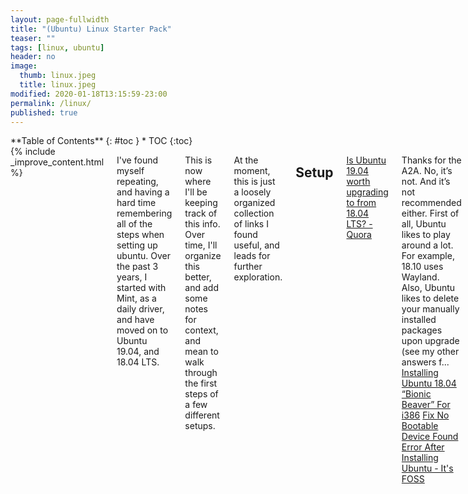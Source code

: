 ```yaml
---
layout: page-fullwidth
title: "(Ubuntu) Linux Starter Pack"
teaser: ""
tags: [linux, ubuntu]
header: no
image:
  thumb: linux.jpeg
  title: linux.jpeg
modified: 2020-01-18T13:15:59-23:00
permalink: /linux/
published: true
---
```


<div class="row">
<div class="medium-4 medium-push-8 columns" markdown="1">
<div class="panel radius" markdown="1">
**Table of Contents**
{: #toc }
*  TOC
{:toc}
</div>
</div><!-- /.medium-4.columns -->


<div class="medium-8 medium-pull-4 columns" markdown="1">
{% include _improve_content.html %}

I've found myself repeating, and having a hard time remembering all of the steps when setting up ubuntu. Over the past 3 years, I started with Mint, as a daily driver, and have moved on to Ubuntu 19.04, and 18.04 LTS.

This is now where I'll be keeping track of this info. Over time, I'll organize this better, and add some notes for context, and mean to walk through the first steps of a few different setups.


At the moment, this is just a loosely organized collection of links I found useful, and leads for further exploration.

## Setup

[Is Ubuntu 19.04 worth upgrading to from 18.04 LTS? - Quora](https://www.quora.com/Is-Ubuntu-19-04-worth-upgrading-to-from-18-04-LTS)

Thanks for the A2A. No, it’s not. And it’s not recommended either. First of all, Ubuntu likes to play around a lot. For example, 18.10 uses Wayland. Also, Ubuntu likes to delete your manually installed packages upon upgrade (see my other answers f...
[Installing Ubuntu 18.04 “Bionic Beaver” For i386](https://help.ubuntu.com/lts/installation-guide/i386/install.en.pdf)
[Fix No Bootable Device Found Error After Installing Ubuntu - It's FOSS](https://itsfoss.com/no-bootable-device-found-ubuntu/)


### Boot Loaders and Partition Tables

Basically all new systems use UEFI. However, if you are shopping for old laptops, or simply installing linux on some old windows machine you have laying around, then you might run into the legacy setup. The deal is how they are partitioned, MBR vs GPT, and can depend upon your BIOS. So it matters to figure out from the beginning what your system requirements are.

Actually, when I first installed linux, I just hit the install button, and the installer did its magic. It was only later, I puzzled for quite some time over this matter, when trying to "properly" set up a fresh system, not just letting the installer do all the work. 

* [MBR VS GPT, which is the best choice for your computer?](https://www.diskgenius.com/how-to/mbr-vs-gpt.php)
  > 2. If the motherboard on your computer supports UEFI (Unified Extensile Firmware), you can choose GPT.
  > 3. If the motherboard uses legacy BIOS system, you should choose MBR. BIOS does not support GPT-partitioned volumes.
* [Explaining UEFI Firmware for Linux Users - LinuxBabe](https://www.linuxbabe.com/desktop-linux/legacy-bios-vs-uefi-bios)
we will focus on BIOS and UEFI. UEFI BIOS or just UEFI? BIOS is just a specific firmware for IBM compatible PC. So we should call it just UEFI.
* [https://help.ubuntu.com/community/UEFI](https://help.ubuntu.com/community/UEFI)
  > The Extensible Firmware Interface (EFI) or its version 2.x variant, Unified EFI (UEFI) is a firmware type that is widespread on recent computers, especially those more recent than 2010. It is intended to replace the traditional BIOS firmware that is prevalent on earlier machines. This page provides information about installing and booting Ubuntu using UEFI, as well as about switching between UEFI mode and legacy BIOS mode using Ubuntu. Warning /!\ Most modern computers support both UEFI mode and BIOS mode. 
* [How to create an EFI System Partition?](https://superuser.com/questions/764799/how-to-create-an-efi-system-partition)
* [help.ubuntu.com/community/Installation/UEFI-and-BIOS](https://help.ubuntu.com/community/Installation/UEFI-and-BIOS)
* [Legacy Bios, UEFI and SecureBoot ready Ubuntu Live image customiza...](https://linuxconfig.org/legacy-bios-uefi-and-secureboot-ready-ubuntu-live-image-customization)
* [How can I reinstall GRUB to the EFI partition?](https://askubuntu.com/questions/831216/how-can-i-reinstall-grub-to-the-efi-partition)
* [rhboot/efibootmgr](https://github.com/rhboot/efibootmgr)
  * [The rEFInd Boot Manager: Installing rEFInd](http://www.rodsbooks.com/refind/installing.html)
* [Managing EFI Boot Loaders for Linux: CSM: The Good, the Bad, and the Ugly](http://www.rodsbooks.com/efi-bootloaders/csm-good-bad-ugly.html)
* [How do multiple boot loaders work on an EFI system partition](https://unix.stackexchange.com/questions/160500/how-do-multiple-boot-loaders-work-on-an-efi-system-partition)
* [https://help.ubuntu.com/community/Boot-Repair](https://help.ubuntu.com/community/Boot-Repair)
* [Ubuntu installer now supports ZFS on the boot partition](https://news.ycombinator.com/item?id=21179231)


### Partitions

* [Partitions: Planning Your Linux Installation](http://www.control-escape.com/linux/lx-partition.html)
* [How I am partitioning the HDD for Linux setup.](https://dev.to/johnfound/how-i-am-partitioning-the-hdd-for-linux-setup-o7m)
* [Gparted - GNOME Partition Editor](https://gparted.org/download.php)
* [Causing ZFS corruption for fun, profit, and quality assurance](https://news.ycombinator.com/item?id=21175004)

### Install Media

* [How to verify a file using an asc signature file?](https://serverfault.com/questions/896228/how-to-verify-a-file-using-an-asc-signature-file)
As an example, this project offers an *.asc file with a PGP signature to verify the contents of the download (as opposed to a checksum, you can see the empty column): [https://ossec.github.io/downlo](https://ossec.github.io/downlo)...
* [How to Verify a Download in Ubuntu with SHA256 Hash or GPG Key](https://vitux.com/how-to-verify-download-in-ubuntu-with-sha256-hash-gpg-key/)
  > You may have often downloaded some open source software, for instance, various Linux distributions ISO. While downloading, you might also notice a link to download checksum file. What is that link for? Actually, Linux distributions distribute checksum files along with
* [1. How to create a bootable Linux usb stick (mac)](https://www.youtube.com/watch?v=0Zq_JdExHkE&list=PLmoQ11MXEmagwLs0NtjadkyVwc-CFfr4h) (playlist also includes video for creating linux virtual machine)


## Configuration

[How do I configure swappiness?](https://askubuntu.com/questions/103915/how-do-i-configure-swappiness)
[How to add a directory to the PATH?](https://askubuntu.com/questions/60218/how-to-add-a-directory-to-the-path)
[How To Set Up a Firewall with UFW on Ubuntu 18.04](https://linuxize.com/post/how-to-setup-a-firewall-with-ufw-on-ubuntu-18-04/)
  > By default, Ubuntu comes with a firewall configuration tool called UFW (Uncomplicated Firewall). UFW is a user-friendly front-end for managing iptables firewall rules and its main goal is to make managing iptables easier or as the name says uncomplicated.
[Ubuntu 12.10 "Turn screen off when inactive for: Never" still turn...](https://askubuntu.com/questions/216783/ubuntu-12-10-turn-screen-off-when-inactive-for-never-still-turns-off)
[How to install executables](https://unix.stackexchange.com/questions/264562/how-to-install-executables)

* [Things To Do After Installing Ubuntu](https://fosspost.org/tutorials/things-to-do-after-installing-ubuntu)
* [20 Things to do After Installing Ubuntu 18.04 and 18.10](https://itsfoss.com/things-to-do-after-installing-ubuntu-18-04/)
* [Initial Server Setup with Ubuntu 18.04](https://www.digitalocean.com/community/tutorials/initial-server-setup-with-ubuntu-18-04)
  > When you first create a new Ubuntu 18.04 server, there are a few configuration steps that you should take early on as part of the basic setup. This will increase the security and usability of your server and will give you a solid foundation for subseq

vlc, pinta, vscode, keepassxc, git, ssh\gpg 

Install walpapers from old releases of ubuntu:

`sudo apt-get install ubuntu-wallpapers-* edgy-wallpapers feisty-wallpapers gutsy-wallpapers`

* [How to install a deb file, by dpkg -i or by apt?](https://unix.stackexchange.com/questions/159094/how-to-install-a-deb-file-by-dpkg-i-or-by-apt)
  > I have a deb package for installation. Shall I install by dpkg -i my.deb, or by apt? Will both handle the software dependency problem well? If by apt, how can I install from the deb by apt?
* [How to mount a new drive on startup](https://askubuntu.com/questions/154180/how-to-mount-a-new-drive-on-startup)
* [How can I install a package without root access?](https://askubuntu.com/questions/339/how-can-i-install-a-package-without-root-access)

### Dotfiles

* [Understanding Linux configuration files](https://developer.ibm.com/articles/l-config/)
  > This article explains configuration files on a Linux system that control user permissions, system applications, daemons, services, and other administrative tasks in a multi-user, multi-tasking environment. These tasks include managing user accounts, allocating disk quotas, ma...
* [Getting Started With Dotfiles](https://medium.com/@webprolific/getting-started-with-dotfiles-43c3602fd789)
* [dotfiles.github.io](http://dotfiles.github.io/)
* [The Rabbithole Series, Part 1](https://rsapkf.netlify.com/blog/the-rabbithole-series-part-1)
* [logind.conf.5.en.html](https://manpages.debian.org/stretch/systemd/logind.conf.5.en.html)
  > The default configuration is defined during compilation, so a configuration file is only needed when it is necessary to deviate from those defaults. By default, the configuration file in /etc/systemd/ contains commented out entries showing the defaults as a guide to the administrator. This file can be edited to create local overrides.

### Accounts and Permissions

I was having a bit of trouble understanding how to properly set up and operate a user alongside and admin acct

I guess the idea is that the administrator account is the first created automatically (in ubuntu) then create a user account. Although the default administrator requires password for sudo, since 'root' is actually abstracted from the ui. Though not actually root, that administrator does, have generally elevated privs otherwise. So by making a user account, you have an additional layer of security, should some application get loose, it doesn't inherit any administrator privliges from you 

but......... to use sudo from the user account 

you must either su administrator or add the user account to your list of sudoers

and if you break sudo by messing up /etc/sudoers then you can use pkexec as an alternative to sudo to fix it 

* [How to create sudo user on Ubuntu 18.04 Bionic Beaver Linux - Linu...](https://linuxconfig.org/how-to-create-sudo-user-on-ubuntu-18-04-bionic-beaver-linux)
* [Accessing sudo from a non-administrator profile](https://askubuntu.com/questions/368516/accessing-sudo-from-a-non-administrator-profile)
* [How do I add a user to sudoers file?](https://askubuntu.com/a/296270)
  > If you want to add another user or if your username did not install Ubuntu, then you must log in as that user who installed Ubuntu, enter sudo -i to get root prompt; and then enter this command visudo.
  > 
  > I usually add the users I want to have sudo access. You can also add a group to have sudo access. I prefer just adding the users. I added a space in between the following, so it would format better.
  > 
  > `# User_Alias ADMINS = jsmith, mikem`
  > 
  > `dbadmin ALL=(ALL) ALL`
  > 
  > You can also use this command (as root)
  > 
  > `sudo usermod -a -G sudo hduser`
* [How to allow non-superusers to mount any filesystem?](https://unix.stackexchange.com/questions/96625/how-to-allow-non-superusers-to-mount-any-filesystem)
  > Is it possible to allow some particular users (e.g. members of a group) to mount any filesystem without superuser privileges on Linux? Another question might have been "in what ways a user can har...
* [How can I mount partitions in Thunar without password?](https://askubuntu.com/questions/1129416/how-can-i-mount-partitions-in-thunar-without-password)
* [How To Create a Sudo User on Ubuntu [Quickstart]](https://www.digitalocean.com/community/tutorials/how-to-create-a-sudo-user-on-ubuntu-quickstart)
  > The sudo command provides a mechanism for granting administrator privileges, ordinarily only available to the root user, to normal users. This guide will show you the easiest way to create a new user with sudo access on Ubuntu, without having to modif
* [How can I run an application with a GUI as admin from a non-admin ...](https://askubuntu.com/questions/164819/how-can-i-run-an-application-with-a-gui-as-admin-from-a-non-admin-user-session)
  > I defined 2 user accounts: one with admin privilege (with sudo right) => lets call it adminuser. a 2nd one without any privilege => lets call it normaluser and I configure the autologin on this 2n...
* [Removing Root Login And Other First Steps Ubuntu](https://dev.to/davidemily/removing-root-login-and-other-first-steps-ubuntu-54le)
* [The Ultimate Guide to Linux Users, Groups, and Permissions](https://www.stackchief.com/tutorials/Linux%20Users,%20Groups,%20and%20Permissions)
  > Everything you need to know about Linux users, groups, and permissions. Learn about Linux users including system users and regular users, switching to the root user, adding users, removing users, the difference between sudo and su, changing permissions, changing ownership w...
* [Understanding Linux Permissions](https://dev.to/k_penguin_sato/understanding-linux-permissions-397e)

### Desktop

* [Customize Ubuntu 18.04 GNOME With These Simple Tips](https://itsfoss.com/gnome-tricks-ubuntu/)
* [How To Change The GTK, Icon Or GNOME Shell Theme In GNOME](https://www.linuxuprising.com/2018/04/how-to-change-gtk-icon-or-gnome-shell.html)
* [How To Make Your Ubuntu Desktop Faster](https://dev.to/prahladyeri/how-to-trim-your-ubuntu-installation-of-extra-fat-and-make-it-faster-58ib)
* [Rotating screen in Ubuntu and Linux Mint](https://www.faqforge.com/linux/rotating-screen-in-ubuntu-and-linux-mint/)
* [Top 20 GNOME Extensions You Should Be Using Right Now](https://itsfoss.com/best-gnome-extensions/)
  > You can enhance the capacity of your GNOME desktop with extensions. Here, we list the best GNOME extensions to save you the trouble of finding them on your own.
* [Customize Ubuntu 18.04 GNOME With These Simple Tips](https://itsfoss.com/gnome-tricks-ubuntu/)
  > Some basic and some interesting GNOME customization tips to get more out of your Ubuntu 18.04 desktop.



## Use

### Filesytem Navigation

[4.9. /usr/local : Local hierarchy](https://refspecs.linuxfoundation.org/FHS_3.0/fhs/ch04s09.html)
[/usr/bin vs /usr/local/bin on Linux](https://unix.stackexchange.com/questions/8656/usr-bin-vs-usr-local-bin-on-linux)
  > Why are there so many places to put a binary in Linux? There are at least these five: /bin/ /sbin/ /usr/bin/ /usr/local/bin/ /usr/local/sbin/ And on my office box, I do not have write permissions...
[HomeFolder](https://help.ubuntu.com/community/HomeFolder)
[hier - description of the filesystem hierarchy](http://manpages.ubuntu.com/manpages/disco/en/man7/hier.7.html)

![http://blog.danyll.com/content/images/2015/04/linux_directory_map_hd.png](https://blog.danyll.com/content/images/2015/04/linux_directory_map_hd.png)

* [Linux Tutorial - 2. Master File System Navigation](https://ryanstutorials.net/linuxtutorial/navigation.php)
  > This section of the Linux tutorial introduces the basics of the Linux filesystem and commands used to move around it. Also discusses absolute and relative paths.
* [LinuxFilesystemTreeOverview](https://help.ubuntu.com/community/LinuxFilesystemTreeOverview)
  * `/bin` is a place for most commonly used terminal commands, like ls, mount, rm, etc.
  * `/boot` contains files needed to start up the system, including the Linux kernel, a RAM disk image and bootloader configuration files. 
  * `/dev`  contains all device files, which are not regular files but instead refer to various hardware devices on the system, including hard drives.
  * `/etc`  contains system-global configuration files, which affect the system's behavior for all users.
  * `/home` home sweet home, this is the place for users' home directories.
  * `/lib`  contains very important dynamic libraries and kernel modules `/media` is intended as a mount point for external devices, such as hard drives or removable media (floppies, CDs, DVDs). 
  * `/mnt`  is also a place for mount points, but dedicated specifically to "temporarily mounted" devices, such as network filesystems.
  * `/opt`  can be used to store additional software for your system, which is not handled by the package manager.
  * `/proc` is a virtual filesystem that provides a mechanism for kernel to send information to processes. 
  * `/root` is the superuser's home directory, not in `/home/` to allow for booting the system even if `/home/` is not available.
  * `/run`  is a tmpfs (temporary file system) available early in the boot process where ephemeral run-time data is stored. Files under this directory are removed or truncated at the beginning of the boot process. (It deprecates various legacy locations such as `/var/run`, `/var/lock`, `/lib/init/rw` in otherwise non-ephemeral directory trees as well as `/dev/.  *` and `/dev/shm` which are not device files.)
  * `/sbin` contains important administrative commands that should generally only be employed by the superuser.
  * `/srv`  can contain data directories of services such as HTTP (`/srv/www/`) or FTP.
  * `/sys`  is a virtual filesystem that can be accessed to set or obtain information about the kernel's view of the system.
  * `/tmp`  is a place for temporary files used by applications.
  * `/usr`  contains the majority of user utilities and applications, and partly replicates the root directory structure, containing for instance, among others, `/usr/bin/` and `/usr/lib`.
  * `/var`  is dedicated to variable data, such as logs, databases, websites, and temporary spool (e-mail etc.) files that persist from one boot to the next. A notable directory it contains is /var/log where system log files are kept.

### Prevent Overheating

* [Ubuntu: install the meta-package linux-tools-generic](https://linrunner.de/en/tlp/docs/tlp-faq.html)
* [Prevent Your Laptop From Overheating With Thermald And Intel P-Sta...](http://www.webupd8.org/2014/04/prevent-your-laptop-from-overheating.html)
* [Psensor](https://gitlab.com/jeanfi/psensor)
  > It can monitor: the temperature of the motherboard and CPU sensors (using lm-sensors). the temperature of the NVidia GPUs (using XNVCtrl). the temperature of ATI/AMD GPU
* [Most Effective Ways To Reduce Laptop Overheating In Linux - It's FOSS](https://itsfoss.com/reduce-overheating-laptops-linux/)
* [How to control fan speed?](https://askubuntu.com/questions/22108/how-to-control-fan-speed)
* [Intel Temperature Guide](https://forums.tomshardware.com/threads/intel-temperature-guide.1488337/)
  > Update: Oct 9, 2019 Intel Temperature Guide - by CompuTronix Preface The topic of processor temperatures can be very confusing. Conflicting opinions based on misconceptions concerning terminology, specifications and testing leaves users uncertain of how to properly check ...

### Shell

* [How do I restore .bashrc to its default?](https://askubuntu.com/questions/404424/how-do-i-restore-bashrc-to-its-default) 
  > typing source /etc/environment will fix path for the moment, then you can replace `.bashrc` and `.profile`
* [Processing Text with Linux Shell - Part 1](https://dev.to/shamilchoudhury/processing-text-with-linux-shell---part-1-4ajd)
Using sed command to efficiently process text files in linux
* [Syslog : The Complete System Administrator Guide – devconnected](https://devconnected.com/syslog-the-complete-system-administrator-guide/)
  > Complete Guide on understanding the Syslog protocol, syslog message format as well as log forwarding. Best practices included!
* [Learn Enough Command Line to Be Dangerous](https://www.learnenough.com/command-line-tutorial/basics) - Introduction to the Unix command line. 
* [Mac (Bash) to Windows (Command Prompt) mappings](https://zwbetz.com/mac-to-windows-command-line-mappings/) 
* [The Unix Shell - Introducing the Shell](https://github.com/mnyrop/swc-materials/blob/master/bash.md) 
* [Bash Beginners Guide](https://www.tldp.org/LDP/Bash-Beginners-Guide/html/intro_01.html) 
>This is a practical guide which, while not always being too serious, tries to give real-life instead of theoretical examples. I partly wrote it because I don't get excited with stripped down and over-simplified examples written by people who know what they are talking about, showing some really cool Bash feature so much out of its context that you cannot ever use it in practical circumstances. You can read that sort of stuff after finishing this book, which contains exercises and examples that will help you survive in the real world. 
* [http://www.hypexr.org/bash_tutorial.php](http://www.hypexr.org/bash_tutorial.php) 
* [The Bash Academy](https://www.bash.academy/)
* [The new Windows Terminal](https://dev.to/nickymeuleman/the-new-windows-terminal-271j)
* [TIL: A preceding space prevents dangerous commands from going into history](https://dev.to/stefanjudis/til-a-preceding-space-prevents-dangerous-commands-from-going-into-history-5e02)
* [Better bash history search with McFly](https://dev.to/hamatti/better-bash-history-search-with-mcfly-3kck)
* [How to Bookmark commands in Terminal](https://dev.to/thamaraiselvam/how-to-bookmark-commands-in-terminal-2igo)
* [Learning the shell - Lesson 3: Looking around](http://linuxcommand.org/lc3_lts0030.php)
* [51 Useful Lesser Known Commands for Linux Users](https://www.tecmint.com/51-useful-lesser-known-commands-for-linux-users/)
* [Why you should learn just a little Awk - An Awk tutorial by Example](https://gregable.com/2010/09/why-you-should-know-just-little-awk.html)
* [10 simple Linux tips which save 50% of my time in the command line](https://dev.to/javinpaul/10-simple-linux-tips-which-save-50-of-my-time-in-the-command-line-4moo)
* [AWK command in Unix/Linux with examples - GeeksforGeeks](https://www.geeksforgeeks.org/awk-command-unixlinux-examples/)
* [Processing Text with Linux Shell - Part 2](https://dev.to/shamilchoudhury/processing-text-with-linux-shell---part-2--ogo)
* [dylanaraps/pure-bash-bible](https://github.com/dylanaraps/pure-bash-bible)
* [15 Practical Grep Command Examples In Linux / UNIX](https://www.thegeekstuff.com/2009/03/15-practical-unix-grep-command-examples)
* [How to Save a File in Vi / Vim Editor in Linux](https://www.tecmint.com/save-file-in-vi-vim-editor-in-linux/)

#### Scripting

* [Shell Scripting Tutorial](https://www.shellscript.sh/)
  > This tutorial is written to help people understand some of the basics of shell script programming (aka shell scripting), and hopefully to introduce some of the possibilities of simple but powerful programming available under the Bourne shell. As such, it has been written as a...
* [How to write idempotent Bash scripts](https://arslan.io/2019/07/03/how-to-write-idempotent-bash-scripts/)

#### ZSH
* [Oh My Zsh - a delightful & open source framework for Zsh](https://ohmyz.sh/)
* [How to Setup ZSH and Oh-my-zsh on Linux](https://www.howtoforge.com/tutorial/how-to-setup-zsh-and-oh-my-zsh-on-linux/)
* [robbyrussell/oh-my-zsh](https://github.com/robbyrussell/oh-my-zsh/wiki/Installing-ZSH)

### Encrypted Home Folders

[How to decrypt a Ubuntu 16.10 encrypted home folder?](https://superuser.com/questions/1300415/how-to-decrypt-a-ubuntu-16-10-encrypted-home-folder)
  > I have a defunct Ubuntu 16.10 installation* on a separate hard drive. There are files on that drive, in my home directory, that I need access to, but are encrypted using Ubuntu's "encrypt home fold...

[Encrypted folders on Ubuntu Linux using eCryptfs on an external ha...](https://opensourcehacker.com/2011/04/15/encrypted-folders-on-ubuntu-linux-using-ecryptfs-on-an-external-hard-drive/)
  > This blog post continues my Ubuntu encryption tools testing. Previously there was an example for losetup. However, with the latest Ubuntus eCryptfs is recommended instead. eCrypfs makes one directory in a file-system crypted. Since it does not work on a partition level, you d...

##  Networking

[https://netfilter.org/documentation/HOWTO//networking-concepts-HOWTO-2.html](https://netfilter.org/documentation/HOWTO//networking-concepts-HOWTO-2.html)

[How to Find What Devices are Connected to Network in Linux - It's FOSS](https://itsfoss.com/how-to-find-what-devices-are-connected-to-network-in-ubuntu/)

[How to set a Static IP in Ubuntu – Ubuntu Network Confirguration](http://www.sudo-juice.com/how-to-set-a-static-ip-in-ubuntu-network-confirguration/)

[How to Find What Devices are Connected to Network in Linux - It's FOSS](https://itsfoss.com/how-to-find-what-devices-are-connected-to-network-in-ubuntu/)
[Setting up an ad-blocking VPN with Wireguard and Pihole](https://drexl.me/guides/wireguard-pihole-vpn-setup.html)

[https://help.ubuntu.com/community/Internet/ConnectionSharing](https://help.ubuntu.com/community/Internet/ConnectionSharing) 

[Connect two computers with SSH in a home LAN](https://askubuntu.com/questions/1107987/connect-two-computers-with-ssh-in-a-home-lan)

I have two ubuntu computer shared the same wifi and desire to reach another from one's terminal. First create an user on the second computer named "Second" and hostname "Algorithms" Then tried to

[Nutty](https://babluboy.github.io/nutty/)
Nutty is a Network Utility made for elementary OS

[How To Set Up a Firewall with UFW on Ubuntu 18.04](https://linuxize.com/post/how-to-setup-a-firewall-with-ufw-on-ubuntu-18-04/)

By default, Ubuntu comes with a firewall configuration tool called UFW (Uncomplicated Firewall). UFW is a user-friendly front-end for managing iptables firewall rules and its main goal is to make managing iptables easier or as the name says uncomplicated.

[Linux Server](http://researchhubs.com/post/computing/linux-basic/index.html)

[EtherApe](https://sourceforge.net/projects/etherape/)

EtherApe is a graphical network monitor modeled after etherman. Featuring Ethernet, IP, TCP, FDDI, Token Ring and wireless modes, it displays network activity graphically.

[https://twitter.com/qw5kcmv3/status/1188145406200500230?s=12](https://twitter.com/qw5kcmv3/status/1188145406200500230?s=12)
> This week we discussed tunneling with SSH, so I feel it is appropriate to highlight this great book dedicated to SSH. You think you know how to use all the features of SSH, but you don't, and Googling isn't going to provide you this comprehensive compilation. #DailyBookDrop

[bryanpkc/corkscrew](https://github.com/bryanpkc/corkscrew)

A tool for tunneling SSH through HTTP proxies. Contribute to bryanpkc/corkscrew development by creating an account on GitHub.

[Introduction to Linux Hardening](https://dev.to/terceranexus6/introduction-to-linux-hardening-5aj1)

## Tools

[Some Awesome Linux Tools To Make Your Tech Life Easier](https://dev.to/prahladyeri/some-awesome-linux-tools-to-make-your-tech-life-easier-4h3p)

[My Favorite Linux Tools](https://dev.to/antjanus/my-favorite-linux-tools-12be)

[‎Libre Lounge: 27: Cool Tools of Summer '19 on Apple Podcasts](https://podcasts.apple.com/us/podcast/libre-lounge/id1466213478?i=1000450489684)

[Top 15 Linux Data Recovery Tools: The Professionals' Choice](https://www.ubuntupit.com/top-15-linux-data-recovery-tools-the-professionals-choice/)

Linux data recovery tools are inseparable parts to the Linux users for preserving their data securely surpassing unexpected failure of hard disk.

[https://kdenlive.org/en/](https://kdenlive.org/en/)
Kdenlive is an acronym for KDE Non-Linear Video Editor. It is primarily aimed at the GNU/Linux platform but also works on BSD and MacOS. It is currently being ported to Windows as a GSOC project.

[crontab.guru - the cron schedule expression editor](https://crontab.guru/)
An easy to use editor for crontab schedules.


## Graphics

[Intel graphics](https://wiki.archlinux.org/index.php/Intel_graphics)

[https://wiki.archlinux.org/index.php/Xrandr#Adding_undetected_resolutions](https://wiki.archlinux.org/index.php/Xrandr#Adding_undetected_resolutions)

##  🐧-gnu

GNU Project had been working since 1984

[Linux and the GNU System](https://hackernoon.com/linux-and-the-gnu-system-fem53q09)

For more information see also the GNU/Linux FAQ, and Why GNU/Linux?

[The GNU Manifesto - GNU Project - Free Software Foundation](https://www.gnu.org/gnu/manifesto.html)

[Overview of the GNU System - GNU Project - Free Software Foundation](https://www.gnu.org/gnu/gnu-history.html)

##  Version Management

[https://rvm.io/integration/bundler](https://rvm.io/integration/bundler)

[Version Management for Ruby, Python, Node and Rust](https://booyaa.wtf/2018/version-management-ruby-python-node-rust/)

[How To Install Ruby on Rails with rbenv on Ubuntu 18.04](https://www.digitalocean.com/community/tutorials/how-to-install-ruby-on-rails-with-rbenv-on-ubuntu-18-04)




##  🐧-editors

[Setup VS Code for Efficient PHP Development](https://news.ycombinator.com/item?id=20477793)

[PacVim – PacVim is a game that teaches you vim commands](https://news.ycombinator.com/item?id=20785952)


["Damn! Now I have to use Vim"](https://dev.to/pencillr/looks-like-i-have-to-use-vim-now-3988)

[History and Effective Use of Vim](https://news.ycombinator.com/item?id=20481512)


</div>
